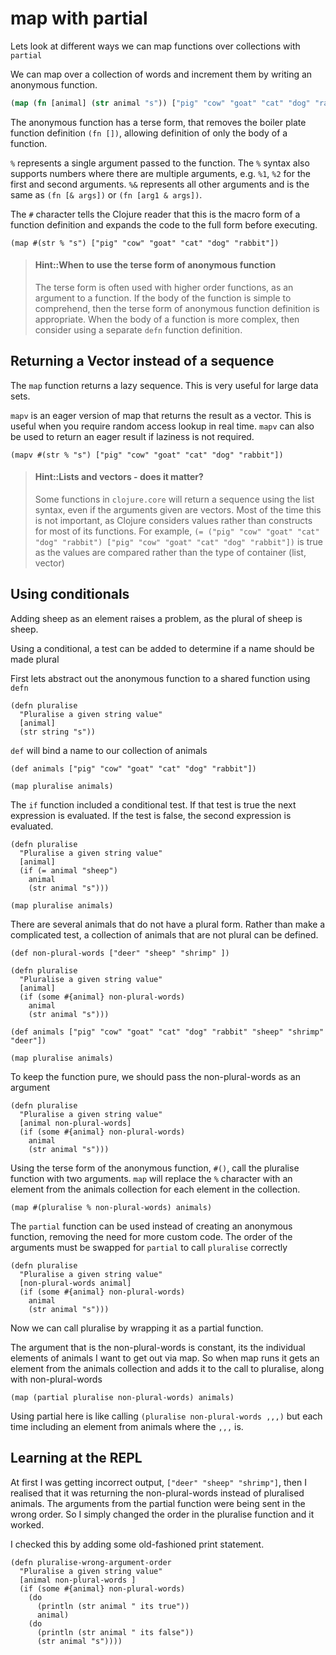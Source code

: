 # map with partial

Lets look at different ways we can map functions over collections with `partial`

We can map over a collection of words and increment them by writing an anonymous function.

```clojure
(map (fn [animal] (str animal "s")) ["pig" "cow" "goat" "cat" "dog" "rabbit"])
```

The anonymous function has a terse form, that removes the boiler plate function definition `(fn [])`, allowing definition of only the body of a function.

`%` represents a single argument passed to the function.  The `%` syntax also supports numbers where there are multiple arguments, e.g. `%1`, `%2` for the first and second arguments.  `%&` represents all other arguments and is the same as `(fn [& args])` or `(fn [arg1 & args])`.

The `#` character tells the Clojure reader that this is the macro form of a function definition and expands the code to the full form before executing.

```
(map #(str % "s") ["pig" "cow" "goat" "cat" "dog" "rabbit"])
```

> #### Hint::When to use the terse form of anonymous function
> The terse form is often used with higher order functions, as an argument to a function.
> If the body of the function is simple to comprehend, then the terse form of anonymous function definition is appropriate.  When the body of a function is more complex, then consider using a separate `defn` function definition.

## Returning a Vector instead of a sequence

The `map` function returns a lazy sequence. This is very useful for large data sets.

`mapv` is an eager version of map that returns the result as a vector.  This is useful when you require random access lookup in real time.  `mapv` can also be used to return an eager result if laziness is not required.

```
(mapv #(str % "s") ["pig" "cow" "goat" "cat" "dog" "rabbit"])
```

> #### Hint::Lists and vectors - does it matter?
> Some functions in `clojure.core` will return a sequence using the list syntax, even if the arguments given are vectors.  Most of the time this is not important, as Clojure considers values rather than constructs for most of its functions.
> For example, `(= ("pig" "cow" "goat" "cat" "dog" "rabbit") ["pig" "cow" "goat" "cat" "dog" "rabbit"])` is true as the values are compared rather than the type of container (list, vector)

## Using conditionals
Adding sheep as an element raises a problem, as the plural of sheep is sheep.

Using a conditional, a test can be added to determine if a name should be made plural

First lets abstract out the anonymous function to a shared function using `defn`

```
(defn pluralise
  "Pluralise a given string value"
  [animal]
  (str string "s"))
```

`def` will bind a name to our collection of animals

```
(def animals ["pig" "cow" "goat" "cat" "dog" "rabbit"])

(map pluralise animals)
```

The `if` function included a conditional test.  If that test is true the next expression is evaluated.  If the test is false, the second expression is evaluated.

```
(defn pluralise
  "Pluralise a given string value"
  [animal]
  (if (= animal "sheep")
    animal
    (str animal "s")))

(map pluralise animals)
```

There are several animals that do not have a plural form.  Rather than make a complicated test, a collection of animals that are not plural can be defined.

```
(def non-plural-words ["deer" "sheep" "shrimp" ])

(defn pluralise
  "Pluralise a given string value"
  [animal]
  (if (some #{animal} non-plural-words)
    animal
    (str animal "s")))

(def animals ["pig" "cow" "goat" "cat" "dog" "rabbit" "sheep" "shrimp" "deer"])

(map pluralise animals)
```

To keep the function pure, we should pass the non-plural-words as an argument

```
(defn pluralise
  "Pluralise a given string value"
  [animal non-plural-words]
  (if (some #{animal} non-plural-words)
    animal
    (str animal "s")))
```

Using the terse form of the anonymous function, `#()`, call the pluralise function with two arguments.  `map` will replace the `%` character with an element from the animals collection for each element in the collection.

```
(map #(pluralise % non-plural-words) animals)
```

The `partial` function can be used instead of creating an anonymous function, removing the need for more custom code.  The order of the arguments must be swapped for `partial` to call `pluralise` correctly


```
(defn pluralise
  "Pluralise a given string value"
  [non-plural-words animal]
  (if (some #{animal} non-plural-words)
    animal
    (str animal "s")))
```

Now we can call pluralise by wrapping it as a partial function.

The argument that is the non-plural-words is constant, its the individual elements of animals I want to get out via map.  So when map runs it gets an element from the animals collection and adds it to the call to pluralise, along with non-plural-words

```
(map (partial pluralise non-plural-words) animals)
```

Using partial here is like calling `(pluralise non-plural-words ,,,)` but each time including an element from animals where the `,,,` is.

## Learning at the REPL
At first I was getting incorrect output, `["deer" "sheep" "shrimp"]`, then I realised that it was returning the non-plural-words instead of pluralised animals.  The arguments from the partial function were being sent in the wrong order.  So I simply changed the order in the pluralise function and it worked.

I checked this by adding some old-fashioned print statement.

```
(defn pluralise-wrong-argument-order
  "Pluralise a given string value"
  [animal non-plural-words ]
  (if (some #{animal} non-plural-words)
    (do
      (println (str animal " its true"))
      animal)
    (do
      (println (str animal " its false"))
      (str animal "s"))))
```
